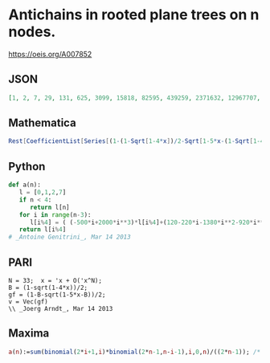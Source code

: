 # Antichains in rooted plane trees on n nodes\.
https://oeis.org/A007852
## JSON
```JSON
[1, 2, 7, 29, 131, 625, 3099, 15818, 82595, 439259, 2371632, 12967707, 71669167, 399751019, 2247488837, 12723799989, 72474333715, 415046380767, 2388355096446, 13803034008095, 80082677184820, 466263828731640, 2723428895205210, 15954063529603565, 93711351580424391]
```
## Mathematica
```Mathematica
Rest[CoefficientList[Series[(1-(1-Sqrt[1-4*x])/2-Sqrt[1-5*x-(1-Sqrt[1-4*x])/2])/2, {x, 0, 20}], x]] (* _Vaclav Kotesovec_, Mar 08 2014 *)
```
## Python
```Python
def a(n):
   l = [0,1,2,7]
   if n < 4:
      return l[n]
   for i in range(n-3):
      l[i%4] = ( (-500*i+2000*i**3)*l[i%4]+(120-220*i-1380*i**2-920*i**3)*l[(i+1)%4]+(-1488-1626*i-387*i**2+21*i**3)*l[(i+2)%4]+(1088*i+1104+351*i**2+37*i**3)*l[(i+3)%4] ) / (+42*i**2+146*i+168+4*i**3)
   return l[i%4]
# _Antoine Genitrini_, Mar 14 2013
```
## PARI
```PARI
N = 33;  x = 'x + O('x^N);
B = (1-sqrt(1-4*x))/2;
gf = (1-B-sqrt(1-5*x-B))/2;
v = Vec(gf)
\\ _Joerg Arndt_, Mar 14 2013
```
## Maxima
```Maxima
a(n):=sum(binomial(2*i+1,i)*binomial(2*n-1,n-i-1),i,0,n)/((2*n-1)); /* _Vladimir Kruchinin_, Jun 09 2014 */
```
